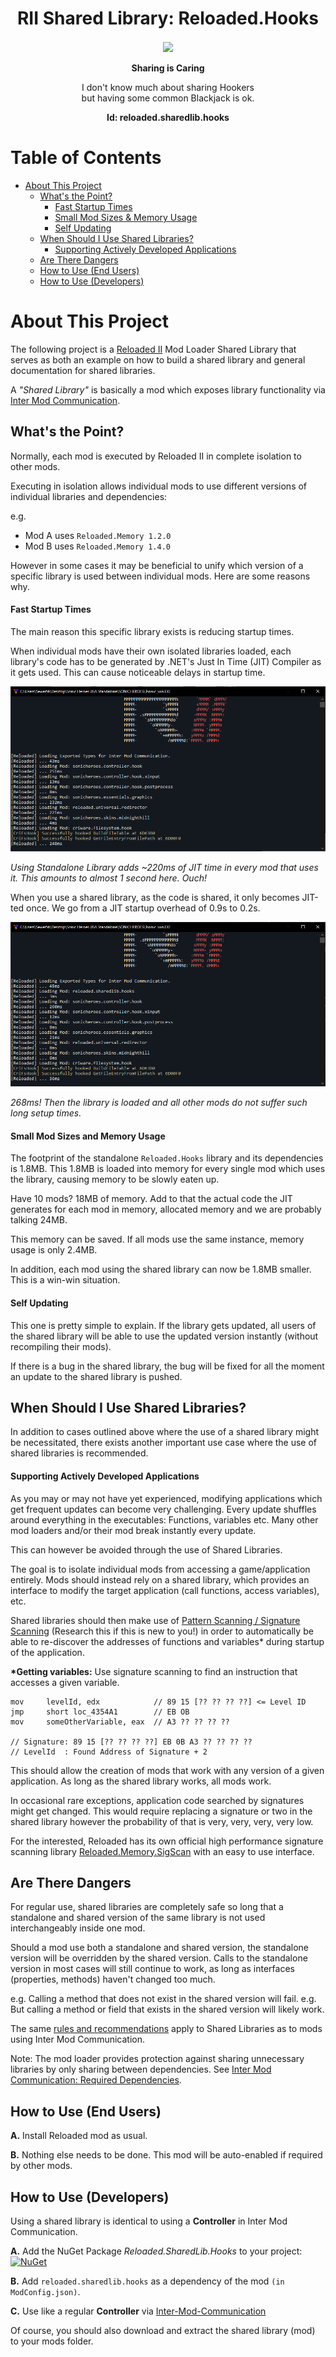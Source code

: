 <div align="center">
	<h1>RII Shared Library: Reloaded.Hooks</h1>
	<img src="https://i.imgur.com/BjPn7rU.png" width="150" align="center" />
	<br/> <br/>
	<strong>Sharing is Caring</strong>
    <p>I don't know much about sharing Hookers<br/>
    but having some common Blackjack is ok.</p>
<b>Id: reloaded.sharedlib.hooks</b>
</div>

# Table of Contents

- [About This Project](#about-this-project)
  - [What's the Point?](#whats-the-point)
      - [Fast Startup Times](#fast-startup-times)
      - [Small Mod Sizes &amp; Memory Usage](#small-mod-sizes-and-memory-usage)
      - [Self Updating](#self-updating)
  - [When Should I Use Shared Libraries?](#when-should-i-use-shared-libraries)
      - [Supporting Actively Developed Applications](#supporting-actively-developed-applications)
  - [Are There Dangers](#are-there-dangers)
  - [How to Use (End Users)](#how-to-use-end-users)
  - [How to Use (Developers)](#how-to-use-developers)


# About This Project

The following project is a [Reloaded II](https://github.com/Reloaded-Project/Reloaded-II) Mod Loader Shared Library that serves as both an example on how to build a shared library and general documentation for shared libraries. 

A *"Shared Library"* is basically a mod which exposes library functionality via [Inter Mod Communication](https://github.com/Reloaded-Project/Reloaded-II/blob/master/Docs/InterModCommunication.md).

## What's the Point?
Normally, each mod is executed by Reloaded II in complete isolation to other mods.

Executing in isolation allows individual mods to use different versions of individual libraries and dependencies: 

e.g. 
- Mod A uses `Reloaded.Memory 1.2.0`
- Mod B uses `Reloaded.Memory 1.4.0`

However in some cases it may be beneficial to unify which version of a specific library is used between individual mods. Here are some reasons why.


#### Fast Startup Times
The main reason this specific library exists is reducing startup times.

When individual mods have their own isolated libraries loaded, each library's code has to be generated by .NET's Just In Time (JIT) Compiler as it gets used. This can cause noticeable delays in startup time.

![LoadTimeExample](./Images/LoadTimeExample.png)

*Using Standalone Library adds ~220ms of JIT time in every mod that uses it. This amounts to almost 1 second here. Ouch!*

When you use a shared library, as the code is shared, it only becomes JIT-ted once. We go from a JIT startup overhead of 0.9s to 0.2s.

![LoadTimeExampleAfter](./Images/LoadTimeExampleAfter.png)

*268ms! Then the library is loaded and all other mods do not suffer such long setup times.*

#### Small Mod Sizes and Memory Usage

The footprint of the standalone `Reloaded.Hooks` library and its dependencies is 1.8MB. This 1.8MB is loaded into memory for every single mod which uses the library, causing memory to be slowly eaten up. 

Have 10 mods? 18MB of memory. Add to that the actual code the JIT generates for each mod in memory, allocated memory and we are probably talking 24MB.

This memory can be saved. If all mods use the same instance, memory usage is only 2.4MB.

In addition, each mod using the shared library can now be 1.8MB smaller. This is a win-win situation.

#### Self Updating

This one is pretty simple to explain. If the library gets updated, all users of the shared library will be able to use the updated version instantly (without recompiling their mods).

If there is a bug in the shared library, the bug will be fixed for all the moment an update to the shared library is pushed.


## When Should I Use Shared Libraries?

In addition to cases outlined above where the use of a shared library might be necessitated, there exists another important use case where the use of shared libraries is recommended.

#### Supporting Actively Developed Applications

As you may or may not have yet experienced, modifying applications which get frequent updates can become very challenging. Every update shuffles around everything in the executables: Functions, variables etc. Many other mod loaders and/or their mod break instantly every update.

This can however be avoided through the use of Shared Libraries.

The goal is to isolate individual mods from accessing a game/application entirely. Mods should instead rely on a shared library, which provides an interface to modify the target application (call functions, access variables), etc.

Shared libraries should then make use of [Pattern Scanning / Signature Scanning](https://wiki.alliedmods.net/Signature_Scanning) (Research this if this is new to you!) in order to automatically be able to re-discover the addresses of functions and variables\* during startup of the application.

**\*Getting variables:** Use signature scanning to find an instruction that accesses a given variable.

```
mov     levelId, edx            // 89 15 [?? ?? ?? ??] <= Level ID
jmp     short loc_4354A1 		// EB OB
mov     someOtherVariable, eax  // A3 ?? ?? ?? ??

// Signature: 89 15 [?? ?? ?? ??] EB 0B A3 ?? ?? ?? ??
// LevelId  : Found Address of Signature + 2
```

This should allow the creation of mods that work with any version of a given application.
As long as the shared library works, all mods work.

In occasional rare exceptions, application code searched by signatures might get changed. This would require replacing a signature or two in the shared library however the probability of that is very, very, very, very low.

For the interested, Reloaded has its own official high performance signature scanning library [Reloaded.Memory.SigScan](https://github.com/Reloaded-Project/Reloaded.Memory.SigScan) with an easy to use interface.

## Are There Dangers
For regular use, shared libraries are completely safe so long that a standalone and shared version of the same library is not used interchangeably inside one mod.

Should a mod use both a standalone and shared version, the standalone version will be overridden by the shared version. Calls to the standalone version in most cases will still continue to work, as long as interfaces (properties, methods) haven't changed too much. 

e.g. Calling a method that does not exist in the shared version will fail.
e.g. But calling a method or field that exists in the shared version will likely work.

The same [rules and recommendations](https://github.com/Reloaded-Project/Reloaded-II/blob/master/Docs/InterModCommunication.md#interface-dlls-are-immutable) apply to Shared Libraries as to mods using Inter Mod Communication.

Note: The mod loader provides protection against sharing unnecessary libraries by only sharing between dependencies. See [Inter Mod Communication: Required Dependencies](https://github.com/Reloaded-Project/Reloaded-II/blob/master/Docs/InterModCommunication.md#required-dependencies).

## How to Use (End Users)

**A.** Install Reloaded mod as usual.

**B.** Nothing else needs to be done. This mod will be auto-enabled if required by other mods.

## How to Use (Developers)
Using a shared library is identical to using a **Controller** in Inter Mod Communication.

**A.** Add the NuGet Package *Reloaded.SharedLib.Hooks* to your project: <a href="https://www.nuget.org/packages/Reloaded.SharedLib.Hooks"><img src="https://img.shields.io/nuget/v/Reloaded.SharedLib.Hooks.svg" alt="NuGet" /></a>

**B.** Add `reloaded.sharedlib.hooks` as a dependency of the mod `(in ModConfig.json)`.

**C.** Use like a regular **Controller** via [Inter-Mod-Communication](https://github.com/Reloaded-Project/Reloaded-II/blob/master/Docs/InterModCommunication.md#required-dependencies)

Of course, you should also download and extract the shared library (mod) to your mods folder.

